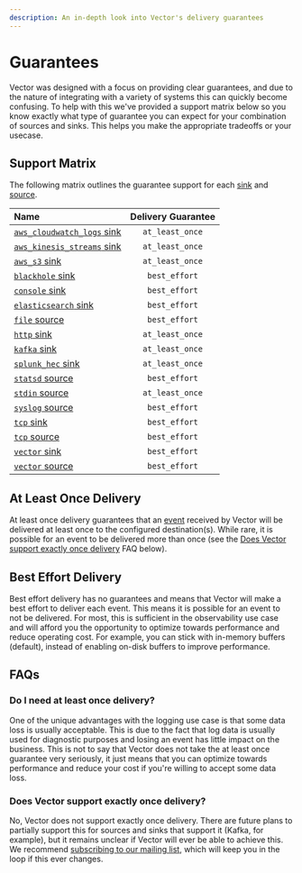 ```yaml
---
description: An in-depth look into Vector's delivery guarantees
---
```


<!---
!!!WARNING!!!!

This file is autogenerated! Please do not manually edit this file.
Instead, please modify the contents of `dist/config/schema.toml`.
-->


# Guarantees

Vector was designed with a focus on providing clear guarantees, and due to the nature of integrating with a variety of systems this can quickly become confusing. To help with this we've provided a support matrix below so you know exactly what type of guarantee you can expect for your combination of sources and sinks. This helps you make the appropriate tradeoffs or your usecase.

## Support Matrix

The following matrix outlines the guarantee support for each [sink](../usage/configuration/sinks/) and [source](../usage/configuration/sources/).


| Name | Delivery Guarantee |
| :--- | :----------------: |
| [`aws_cloudwatch_logs` sink][aws_cloudwatch_logs_sink] | `at_least_once` |
| [`aws_kinesis_streams` sink][aws_kinesis_streams_sink] | `at_least_once` |
| [`aws_s3` sink][aws_s3_sink] | `at_least_once` |
| [`blackhole` sink][blackhole_sink] | `best_effort` |
| [`console` sink][console_sink] | `best_effort` |
| [`elasticsearch` sink][elasticsearch_sink] | `best_effort` |
| [`file` source][file_source] | `best_effort` |
| [`http` sink][http_sink] | `at_least_once` |
| [`kafka` sink][kafka_sink] | `at_least_once` |
| [`splunk_hec` sink][splunk_hec_sink] | `at_least_once` |
| [`statsd` source][statsd_source] | `best_effort` |
| [`stdin` source][stdin_source] | `at_least_once` |
| [`syslog` source][syslog_source] | `best_effort` |
| [`tcp` sink][tcp_sink] | `best_effort` |
| [`tcp` source][tcp_source] | `best_effort` |
| [`vector` sink][vector_sink] | `best_effort` |
| [`vector` source][vector_source] | `best_effort` |

## At Least Once Delivery

At least once delivery guarantees that an [event](data-model.md#event) received by Vector will be delivered at least once to the configured destination(s). While rare, it is possible for an event to be delivered more than once (see the [Does Vector support exactly once delivery](#does-vector-support-exactly-once-delivery) FAQ below).

## Best Effort Delivery

Best effort delivery has no guarantees and means that Vector will make a best effort to deliver each event. This means it is possible for an event to not be delivered. For most, this is sufficient in the observability use case and will afford you the opportunity to optimize towards performance and reduce operating cost. For example, you can stick with in-memory buffers (default), instead of enabling on-disk buffers to improve performance.

## FAQs

### Do I need at least once delivery?

One of the unique advantages with the logging use case is that some data loss is usually acceptable. This is due to the fact that log data is usually used for diagnostic purposes and losing an event has little impact on the business. This is not to say that Vector does not take the at least once guarantee very seriously, it just means that you can optimize towards performance and reduce your cost if you're willing to accept some data loss.

### Does Vector support exactly once delivery?

No, Vector does not support exactly once delivery. There are future plans to partially support this for sources and sinks that support it (Kafka, for example), but it remains unclear if Vector will ever be able to achieve this. We recommend [subscribing to our mailing list](https://vectorproject.io), which will keep you in the loop if this ever changes.

[aws_cloudwatch_logs_sink]: "../../../usage/configuration/sinks/aws_cloudwatch_logs.md"
[aws_kinesis_streams_sink]: "../../../usage/configuration/sinks/aws_kinesis_streams.md"
[aws_s3_sink]: "../../../usage/configuration/sinks/aws_s3.md"
[blackhole_sink]: "../../../usage/configuration/sinks/blackhole.md"
[console_sink]: "../../../usage/configuration/sinks/console.md"
[elasticsearch_sink]: "../../../usage/configuration/sinks/elasticsearch.md"
[file_source]: "../../../usage/configuration/sources/file.md"
[http_sink]: "../../../usage/configuration/sinks/http.md"
[kafka_sink]: "../../../usage/configuration/sinks/kafka.md"
[splunk_hec_sink]: "../../../usage/configuration/sinks/splunk_hec.md"
[statsd_source]: "../../../usage/configuration/sources/statsd.md"
[stdin_source]: "../../../usage/configuration/sources/stdin.md"
[syslog_source]: "../../../usage/configuration/sources/syslog.md"
[tcp_sink]: "../../../usage/configuration/sinks/tcp.md"
[tcp_source]: "../../../usage/configuration/sources/tcp.md"
[vector_sink]: "../../../usage/configuration/sinks/vector.md"
[vector_source]: "../../../usage/configuration/sources/vector.md"

